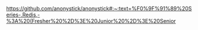 https://github.com/anonystick/anonystick#:~:text=%F0%9F%91%89%20Series-,Redis,-%3A%20(Fresher%20%2D%3E%20Junior%20%2D%3E%20Senior
